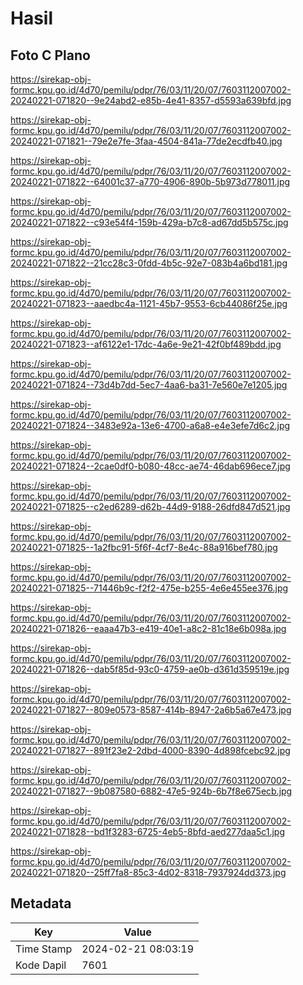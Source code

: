 # Hasil

## Foto C Plano

https://sirekap-obj-formc.kpu.go.id/4d70/pemilu/pdpr/76/03/11/20/07/7603112007002-20240221-071820--9e24abd2-e85b-4e41-8357-d5593a639bfd.jpg

https://sirekap-obj-formc.kpu.go.id/4d70/pemilu/pdpr/76/03/11/20/07/7603112007002-20240221-071821--79e2e7fe-3faa-4504-841a-77de2ecdfb40.jpg

https://sirekap-obj-formc.kpu.go.id/4d70/pemilu/pdpr/76/03/11/20/07/7603112007002-20240221-071822--64001c37-a770-4906-890b-5b973d778011.jpg

https://sirekap-obj-formc.kpu.go.id/4d70/pemilu/pdpr/76/03/11/20/07/7603112007002-20240221-071822--c93e54f4-159b-429a-b7c8-ad67dd5b575c.jpg

https://sirekap-obj-formc.kpu.go.id/4d70/pemilu/pdpr/76/03/11/20/07/7603112007002-20240221-071822--21cc28c3-0fdd-4b5c-92e7-083b4a6bd181.jpg

https://sirekap-obj-formc.kpu.go.id/4d70/pemilu/pdpr/76/03/11/20/07/7603112007002-20240221-071823--aaedbc4a-1121-45b7-9553-6cb44086f25e.jpg

https://sirekap-obj-formc.kpu.go.id/4d70/pemilu/pdpr/76/03/11/20/07/7603112007002-20240221-071823--af6122e1-17dc-4a6e-9e21-42f0bf489bdd.jpg

https://sirekap-obj-formc.kpu.go.id/4d70/pemilu/pdpr/76/03/11/20/07/7603112007002-20240221-071824--73d4b7dd-5ec7-4aa6-ba31-7e560e7e1205.jpg

https://sirekap-obj-formc.kpu.go.id/4d70/pemilu/pdpr/76/03/11/20/07/7603112007002-20240221-071824--3483e92a-13e6-4700-a6a8-e4e3efe7d6c2.jpg

https://sirekap-obj-formc.kpu.go.id/4d70/pemilu/pdpr/76/03/11/20/07/7603112007002-20240221-071824--2cae0df0-b080-48cc-ae74-46dab696ece7.jpg

https://sirekap-obj-formc.kpu.go.id/4d70/pemilu/pdpr/76/03/11/20/07/7603112007002-20240221-071825--c2ed6289-d62b-44d9-9188-26dfd847d521.jpg

https://sirekap-obj-formc.kpu.go.id/4d70/pemilu/pdpr/76/03/11/20/07/7603112007002-20240221-071825--1a2fbc91-5f6f-4cf7-8e4c-88a916bef780.jpg

https://sirekap-obj-formc.kpu.go.id/4d70/pemilu/pdpr/76/03/11/20/07/7603112007002-20240221-071825--71446b9c-f2f2-475e-b255-4e6e455ee376.jpg

https://sirekap-obj-formc.kpu.go.id/4d70/pemilu/pdpr/76/03/11/20/07/7603112007002-20240221-071826--eaaa47b3-e419-40e1-a8c2-81c18e6b098a.jpg

https://sirekap-obj-formc.kpu.go.id/4d70/pemilu/pdpr/76/03/11/20/07/7603112007002-20240221-071826--dab5f85d-93c0-4759-ae0b-d361d359519e.jpg

https://sirekap-obj-formc.kpu.go.id/4d70/pemilu/pdpr/76/03/11/20/07/7603112007002-20240221-071827--809e0573-8587-414b-8947-2a6b5a67e473.jpg

https://sirekap-obj-formc.kpu.go.id/4d70/pemilu/pdpr/76/03/11/20/07/7603112007002-20240221-071827--891f23e2-2dbd-4000-8390-4d898fcebc92.jpg

https://sirekap-obj-formc.kpu.go.id/4d70/pemilu/pdpr/76/03/11/20/07/7603112007002-20240221-071827--9b087580-6882-47e5-924b-6b7f8e675ecb.jpg

https://sirekap-obj-formc.kpu.go.id/4d70/pemilu/pdpr/76/03/11/20/07/7603112007002-20240221-071828--bd1f3283-6725-4eb5-8bfd-aed277daa5c1.jpg

https://sirekap-obj-formc.kpu.go.id/4d70/pemilu/pdpr/76/03/11/20/07/7603112007002-20240221-071820--25ff7fa8-85c3-4d02-8318-7937924dd373.jpg


## Metadata

| Key        | Value               |
| ---------- | ------------------- |
| Time Stamp | 2024-02-21 08:03:19 |
| Kode Dapil | 7601                |



